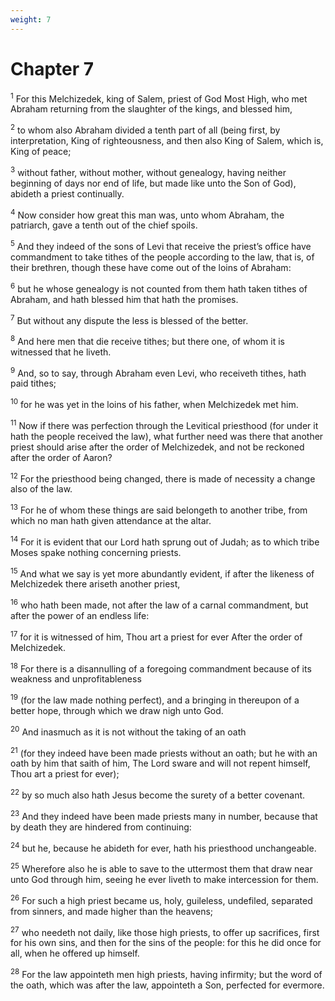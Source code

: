 ```yaml
---
weight: 7
---
```


# Chapter 7

<sup>1</sup> For this Melchizedek, king of Salem, priest of God Most High, who met Abraham returning from the slaughter of the kings, and blessed him, 

<sup>2</sup> to whom also Abraham divided a tenth part of all (being first, by interpretation, King of righteousness, and then also King of Salem, which is, King of peace; 

<sup>3</sup> without father, without mother, without genealogy, having neither beginning of days nor end of life, but made like unto the Son of God), abideth a priest continually. 

<sup>4</sup> Now consider how great this man was, unto whom Abraham, the patriarch, gave a tenth out of the chief spoils. 

<sup>5</sup> And they indeed of the sons of Levi that receive the priest’s office have commandment to take tithes of the people according to the law, that is, of their brethren, though these have come out of the loins of Abraham: 

<sup>6</sup> but he whose genealogy is not counted from them hath taken tithes of Abraham, and hath blessed him that hath the promises. 

<sup>7</sup> But without any dispute the less is blessed of the better. 

<sup>8</sup> And here men that die receive tithes; but there one, of whom it is witnessed that he liveth. 

<sup>9</sup> And, so to say, through Abraham even Levi, who receiveth tithes, hath paid tithes; 

<sup>10</sup> for he was yet in the loins of his father, when Melchizedek met him. 

<sup>11</sup> Now if there was perfection through the Levitical priesthood (for under it hath the people received the law), what further need was there that another priest should arise after the order of Melchizedek, and not be reckoned after the order of Aaron? 

<sup>12</sup> For the priesthood being changed, there is made of necessity a change also of the law. 

<sup>13</sup> For he of whom these things are said belongeth to another tribe, from which no man hath given attendance at the altar. 

<sup>14</sup> For it is evident that our Lord hath sprung out of Judah; as to which tribe Moses spake nothing concerning priests. 

<sup>15</sup> And what we say is yet more abundantly evident, if after the likeness of Melchizedek there ariseth another priest, 

<sup>16</sup> who hath been made, not after the law of a carnal commandment, but after the power of an endless life: 

<sup>17</sup> for it is witnessed of him, Thou art a priest for ever After the order of Melchizedek. 

<sup>18</sup> For there is a disannulling of a foregoing commandment because of its weakness and unprofitableness 

<sup>19</sup> (for the law made nothing perfect), and a bringing in thereupon of a better hope, through which we draw nigh unto God. 

<sup>20</sup> And inasmuch as it is not without the taking of an oath 

<sup>21</sup> (for they indeed have been made priests without an oath; but he with an oath by him that saith of him, The Lord sware and will not repent himself, Thou art a priest for ever); 

<sup>22</sup> by so much also hath Jesus become the surety of a better covenant. 

<sup>23</sup> And they indeed have been made priests many in number, because that by death they are hindered from continuing: 

<sup>24</sup> but he, because he abideth for ever, hath his priesthood unchangeable. 

<sup>25</sup> Wherefore also he is able to save to the uttermost them that draw near unto God through him, seeing he ever liveth to make intercession for them. 

<sup>26</sup> For such a high priest became us, holy, guileless, undefiled, separated from sinners, and made higher than the heavens; 

<sup>27</sup> who needeth not daily, like those high priests, to offer up sacrifices, first for his own sins, and then for the sins of the people: for this he did once for all, when he offered up himself. 

<sup>28</sup> For the law appointeth men high priests, having infirmity; but the word of the oath, which was after the law, appointeth a Son, perfected for evermore. 


